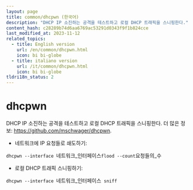 ```yaml
---
layout: page
title: common/dhcpwn (한국어)
description: "DHCP IP 소진하는 공격을 테스트하고 로컬 DHCP 트래픽을 스니핑한다."
content_hash: c28289b74d6aa6769ac53291d0343f9f1b824cce
last_modified_at: 2023-11-12
related_topics:
  - title: English version
    url: /en/common/dhcpwn.html
    icon: bi bi-globe
  - title: italiano version
    url: /it/common/dhcpwn.html
    icon: bi bi-globe
tldri18n_status: 2
---
```

# dhcpwn

DHCP IP 소진하는 공격을 테스트하고 로컬 DHCP 트래픽을 스니핑한다.
더 많은 정보: <https://github.com/mschwager/dhcpwn>.

- 네트워크에 IP 요청들로 쇄도하기:

`dhcpwn --interface `<span class="tldr-var badge badge-pill bg-dark-lm bg-white-dm text-white-lm text-dark-dm font-weight-bold">네트워크_인터페이스</span>` flood --count `<span class="tldr-var badge badge-pill bg-dark-lm bg-white-dm text-white-lm text-dark-dm font-weight-bold">요청들의_수</span>

- 로컬 DHCP 트래픽 스니핑하기:

`dhcpwn --interface `<span class="tldr-var badge badge-pill bg-dark-lm bg-white-dm text-white-lm text-dark-dm font-weight-bold">네트워크_인터페이스</span>` sniff`

